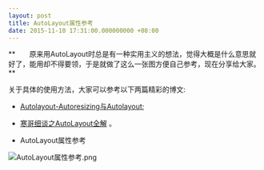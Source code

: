 ```yaml
---
layout: post
title: AutoLayout属性参考
date: 2015-11-10 17:31:00.000000000 +08:00
---
```


**　　原来用AutoLayout时总是有一种实用主义的想法，觉得大概是什么意思就好了，能用却不得要领，于是就做了这么一张图方便自己参考，现在分享给大家。**

关于具体的使用方法，大家可以参考以下两篇精彩的博文:<br/>
- [Autolayout-Autoresizing与Autolayout](http://www.jianshu.com/p/a4812b01a2a3);<br/>
- [寒哥细谈之AutoLayout全解](http://www.jianshu.com/p/683fbcbfb705) 。

- AutoLayout属性参考

![AutoLayout属性参考.png](http://upload-images.jianshu.io/upload_images/692407-37196f020b6927fc.png?imageMogr2/auto-orient/strip%7CimageView2/2/w/1240)
